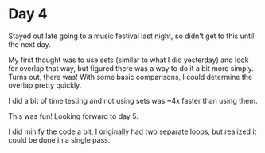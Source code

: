 # Day 4
Stayed out late going to a music festival last night, so didn't get to this until the next day.

My first thought was to use sets (similar to what I did yesterday) and look for overlap that way, but figured there was a way to do it a bit more simply. Turns out, there was! With some basic comparisons, I could determine the overlap pretty quickly. 

I did a bit of time testing and not using sets was ~4x faster than using them. 

This was fun! Looking forward to day 5.

I did minify the code a bit, I originally had two separate loops, but realized it could be done in a single pass.